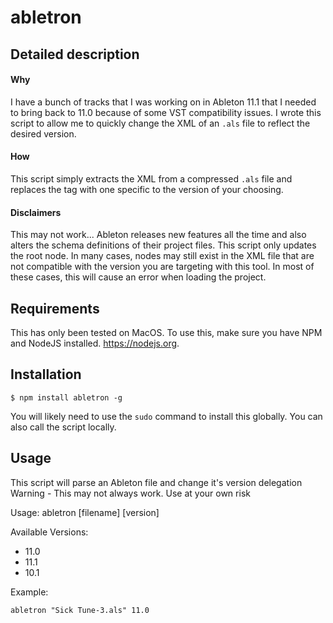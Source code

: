 # abletron

## Detailed description

#### Why
I have a bunch of tracks that I was working on in Ableton 11.1 that I needed to bring back to 11.0 because of some VST compatibility issues. I wrote this script to allow me to quickly change the XML of an `.als` file to reflect the desired version.

#### How
This script simply extracts the XML from a compressed `.als` file and replaces the <Ableton> tag with one specific to the version of your choosing.

#### Disclaimers
This may not work... Ableton releases new features all the time and also alters the schema definitions of their project files. This script only updates the root <Ableton> node. In many cases, nodes may still exist in the XML file that are not compatible with the version you are targeting with this tool. In most of these cases, this will cause an error when loading the project.

## Requirements

This has only been tested on MacOS. To use this, make sure you have NPM and NodeJS installed. https://nodejs.org.

## Installation

```
$ npm install abletron -g
```

You will likely need to use the `sudo` command to install this globally. You can also call the script locally.

## Usage
This script will parse an Ableton file and change it's version delegation
Warning - This may not always work. Use at your own risk

Usage: abletron [filename] [version]

Available Versions:

- 11.0
- 11.1
- 10.1


Example:
```
abletron "Sick Tune-3.als" 11.0
```
